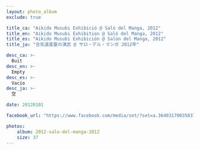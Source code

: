 ```yaml
---
layout: photo_album
exclude: true

title_ca: "Aikido Musubi Exhibició @ Saló del Manga, 2012"
title_en: "Aikido Musubi Exhibition @ Saló del Manga, 2012"
title_es: "Aikido Musubi Exhibición @ Salón del Manga, 2012"
title_ja: "合気道産靈の演武 @ サロ・デル・マンガ 2012年"

desc_ca: >-
  Buit
desc_en: >-
  Empty
desc_es: >-
  Vacío
desc_ja: >-
  空

date: 20120101

facebook_url: "https://www.facebook.com/media/set/?set=a.364031700358373"

photos:
    album: 2012-salo-del-manga-2012
    size: 37
---
```

